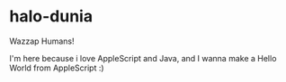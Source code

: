 # halo-dunia
Wazzap Humans!

I'm here because i love AppleScript and Java,
and I wanna make a Hello World from AppleScript :)
